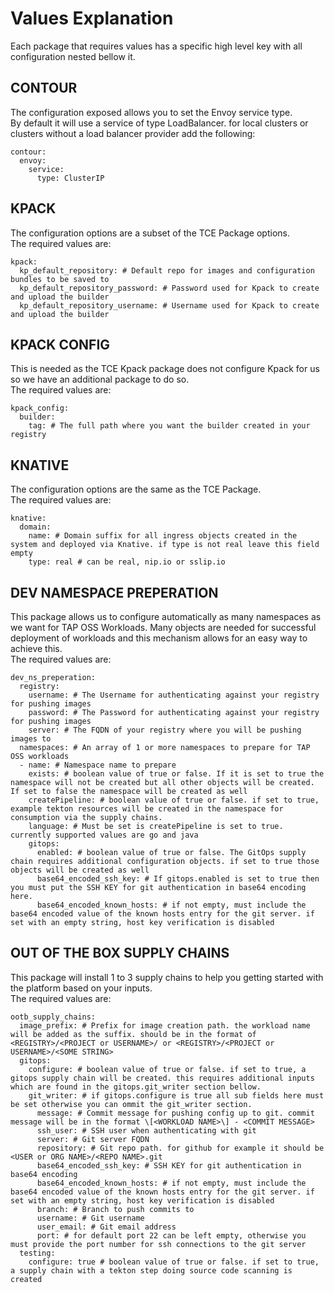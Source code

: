 # Values Explanation
Each package that requires values has a specific high level key with all configuration nested bellow it.  

## CONTOUR
The configuration exposed allows you to set the Envoy service type.  
By default it will use a service of type LoadBalancer. for local clusters or clusters without a load balancer provider add the following:  
```
contour:
  envoy:
    service:
      type: ClusterIP
```  
  
## KPACK
The configuration options are a subset of the TCE Package options.  
The required values are:  
```
kpack:
  kp_default_repository: # Default repo for images and configuration bundles to be saved to
  kp_default_repository_password: # Password used for Kpack to create and upload the builder
  kp_default_repository_username: # Username used for Kpack to create and upload the builder
```  

## KPACK CONFIG
This is needed as the TCE Kpack package does not configure Kpack for us so we have an additional package to do so.  
The required values are:  
```
kpack_config:
  builder:
    tag: # The full path where you want the builder created in your registry
```  

## KNATIVE
The configuration options are the same as the TCE Package.  
The required values are:  
```
knative:
  domain:
    name: # Domain suffix for all ingress objects created in the system and deployed via Knative. if type is not real leave this field empty
    type: real # can be real, nip.io or sslip.io
```  

## DEV NAMESPACE PREPERATION
This package allows us to configure automatically as many namespaces as we want for TAP OSS Workloads. Many objects are needed for successful deployment of workloads and this mechanism allows for an easy way to achieve this.  
The required values are:  
```
dev_ns_preperation:
  registry:
    username: # The Username for authenticating against your registry for pushing images
    password: # The Password for authenticating against your registry for pushing images
    server: # The FQDN of your registry where you will be pushing images to
  namespaces: # An array of 1 or more namespaces to prepare for TAP OSS workloads
  - name: # Namespace name to prepare
    exists: # boolean value of true or false. If it is set to true the namespace will not be created but all other objects will be created. If set to false the namespace will be created as well
    createPipeline: # boolean value of true or false. if set to true, example tekton resources will be created in the namespace for consumption via the supply chains.
    language: # Must be set is createPipeline is set to true. currently supported values are go and java
    gitops:
      enabled: # boolean value of true or false. The GitOps supply chain requires additional configuration objects. if set to true those objects will be created as well
      base64_encoded_ssh_key: # If gitops.enabled is set to true then you must put the SSH KEY for git authentication in base64 encoding here.
      base64_encoded_known_hosts: # if not empty, must include the base64 encoded value of the known hosts entry for the git server. if set with an empty string, host key verification is disabled
```  

## OUT OF THE BOX SUPPLY CHAINS
This package will install 1 to 3 supply chains to help you getting started with the platform based on your inputs.  
The required values are:  
```
ootb_supply_chains:
  image_prefix: # Prefix for image creation path. the workload name will be added as the suffix. should be in the format of <REGISTRY>/<PROJECT or USERNAME>/ or <REGISTRY>/<PROJECT or USERNAME>/<SOME STRING>
  gitops:
    configure: # boolean value of true or false. if set to true, a gitops supply chain will be created. this requires additional inputs which are found in the gitops.git_writer section bellow.
    git_writer: # if gitops.configure is true all sub fields here must be set otherwise you can ommit the git_writer section.
      message: # Commit message for pushing config up to git. commit message will be in the format \[<WORKLOAD NAME>\] - <COMMIT MESSAGE>
      ssh_user: # SSH user when authenticating with git
      server: # Git server FQDN
      repository: # Git repo path. for github for example it should be <USER or ORG NAME>/<REPO NAME>.git
      base64_encoded_ssh_key: # SSH KEY for git authentication in base64 encoding
      base64_encoded_known_hosts: # if not empty, must include the base64 encoded value of the known hosts entry for the git server. if set with an empty string, host key verification is disabled
      branch: # Branch to push commits to
      username: # Git username
      user_email: # Git email address
      port: # for default port 22 can be left empty, otherwise you must provide the port number for ssh connections to the git server
  testing:
    configure: true # boolean value of true or false. if set to true, a supply chain with a tekton step doing source code scanning is created
```
